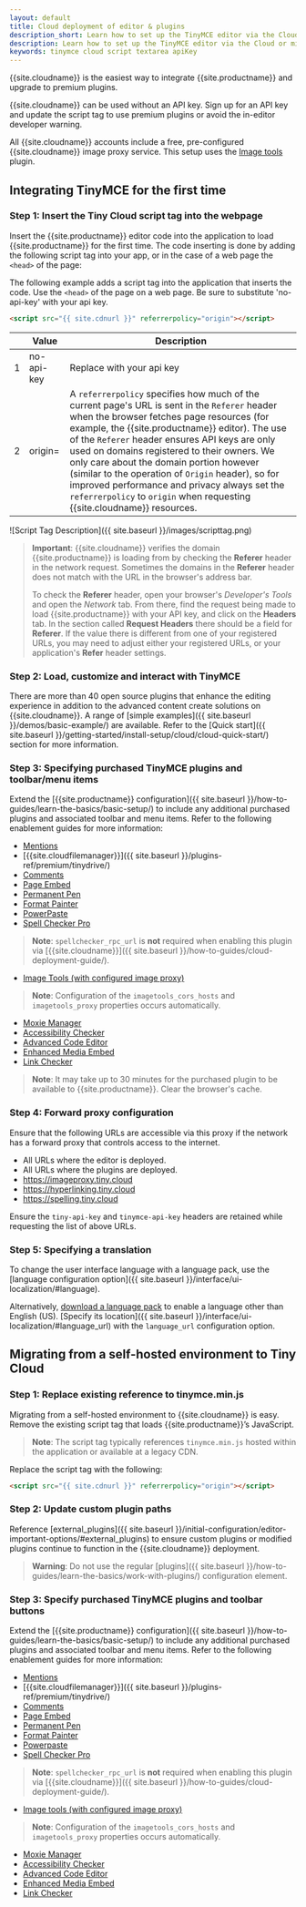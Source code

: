 ```yaml
---
layout: default
title: Cloud deployment of editor & plugins
description_short: Learn how to set up the TinyMCE editor via the Cloud or migrate from a self-hosted environment.
description: Learn how to set up the TinyMCE editor via the Cloud or migrate from a self-hosted environment.
keywords: tinymce cloud script textarea apiKey
---
```


{{site.cloudname}} is the easiest way to integrate {{site.productname}} and upgrade to premium plugins.

{{site.cloudname}} can be used without an API key. Sign up for an API key and update the script tag to use premium plugins or avoid the in-editor developer warning.

All {{site.cloudname}} accounts include a free, pre-configured {{site.cloudname}} image proxy service. This setup uses the [Image tools]({{site.baseurl}}/plugins-ref/opensource/imagetools/) plugin.

## Integrating TinyMCE for the first time

### Step 1: Insert the Tiny Cloud script tag into the webpage

Insert the {{site.productname}} editor code into the application to load {{site.productname}} for the first time. The code inserting is done by adding the following script tag into your app, or in the case of a web page the `<head>` of the page:

The following example adds a script tag into the application that inserts the code. Use the `<head>` of the page on a web page. Be sure to substitute 'no-api-key' with your api key.

```html
<script src="{{ site.cdnurl }}" referrerpolicy="origin"></script>
```

||Value|Description|
|---|---|---|
|1|no-api-key|Replace with your api key|
|2|origin=|A `referrerpolicy` specifies how much of the current page's URL is sent in the `Referer` header when the browser fetches page resources (for example, the {{site.productname}} editor). The use of the `Referer` header ensures API keys are only used on domains registered to their owners. We only care about the domain portion however (similar to the operation of `Origin` header), so for improved performance and privacy always set the `referrerpolicy` to `origin` when requesting {{site.cloudname}} resources.|

![Script Tag Description]({{ site.baseurl }}/images/scripttag.png)

<a class="anchor" id="referer-troubleshooting"></a>

> **Important**: {{site.cloudname}} verifies the domain {{site.productname}} is loading from by checking the **Referer** header in the network request. Sometimes the domains in the **Referer** header does not match with the URL in the browser's address bar.
>
> To check the **Referer** header, open your browser's _Developer's Tools_ and open the _Network_ tab. From there, find the request being made to load {{site.productname}} with your API key, and click on the **Headers** tab.  In the section called **Request Headers** there should be a field for **Referer**. If the value there is different from one of your registered URLs, you may need to adjust either your registered URLs, or your application's **Refer** header settings.

### Step 2: Load, customize and interact with TinyMCE

There are more than 40 open source plugins that enhance the editing experience in addition to the advanced content create solutions on {{site.cloudname}}. A range of [simple examples]({{ site.baseurl }}/demos/basic-example/) are available. Refer to the [Quick start]({{ site.baseurl }}/getting-started/install-setup/cloud/cloud-quick-start/) section for more information.

### Step 3: Specifying purchased TinyMCE plugins and toolbar/menu items

Extend the [{{site.productname}} configuration]({{ site.baseurl }}/how-to-guides/learn-the-basics/basic-setup/) to include any additional purchased plugins and associated toolbar and menu items. Refer to the following enablement guides for more information:

* [Mentions]({{site.baseurl}}/plugins-ref/premium/mentions/)
* [{{site.cloudfilemanager}}]({{ site.baseurl }}/plugins-ref/premium/tinydrive/)
* [Comments]({{site.baseurl}}/plugins-ref/premium/comments/)
* [Page Embed]({{site.baseurl}}/plugins-ref/premium/pageembed/)
* [Permanent Pen]({{site.baseurl}}/plugins-ref/premium/permanentpen/)
* [Format Painter]({{site.baseurl}}/plugins-ref/premium/formatpainter/)
* [PowerPaste]({{site.baseurl}}/plugins-ref/premium/powerpaste/)
* [Spell Checker Pro]({{site.baseurl}}/plugins-ref/premium/tinymcespellchecker/)

> **Note**: `spellchecker_rpc_url` is **not** required when enabling this plugin via [{{site.cloudname}}]({{ site.baseurl }}/how-to-guides/cloud-deployment-guide/).

* [Image Tools (with configured image proxy)]({{site.baseurl}}/plugins-ref/opensource/imagetools/)

> **Note**: Configuration of the `imagetools_cors_hosts` and `imagetools_proxy` properties occurs automatically.

* [Moxie Manager]({{site.baseurl}}/plugins-ref/premium/moxiemanager/)
* [Accessibility Checker]({{site.baseurl}}/plugins-ref/premium/a11ychecker/)
* [Advanced Code Editor]({{site.baseurl}}/plugins-ref/premium/advcode/)
* [Enhanced Media Embed]({{site.baseurl}}/plugins-ref/premium/mediaembed/)
* [Link Checker]({{site.baseurl}}/plugins-ref/premium/linkchecker/)

> **Note**: It may take up to 30 minutes for the purchased plugin to be available to {{site.productname}}. Clear the browser's cache.

### Step 4: Forward proxy configuration

Ensure that the following URLs are accessible via this proxy if the network has a forward proxy that controls access to the internet.

* All URLs where the editor is deployed.
* All URLs where the plugins are deployed.
* https://imageproxy.tiny.cloud
* https://hyperlinking.tiny.cloud
* https://spelling.tiny.cloud

Ensure the `tiny-api-key` and `tinymce-api-key` headers are retained while requesting the list of above URLs.

### Step 5: Specifying a translation

To change the user interface language with a language pack, use the [language configuration option]({{ site.baseurl }}/interface/ui-localization/#language).

Alternatively, [download a language pack]({{site.gettiny}}/language-packages/) to enable a language other than English (US). [Specify its location]({{ site.baseurl }}/interface/ui-localization/#language_url) with the `language_url` configuration option.

## Migrating from a self-hosted environment to Tiny Cloud

### Step 1: Replace existing reference to tinymce.min.js

Migrating from a self-hosted environment to {{site.cloudname}} is easy. Remove the existing script tag that loads {{site.productname}}’s JavaScript.

> **Note**: The script tag typically references `tinymce.min.js` hosted within the application or available at a legacy CDN.

Replace the script tag with the following:

```html
<script src="{{ site.cdnurl }}" referrerpolicy="origin"></script>
```

### Step 2: Update custom plugin paths

Reference [external_plugins]({{ site.baseurl }}/initial-configuration/editor-important-options/#external_plugins) to ensure custom plugins or modified plugins continue to function in the {{site.cloudname}} deployment.

> **Warning**: Do not use the regular [plugins]({{ site.baseurl }}/how-to-guides/learn-the-basics/work-with-plugins/) configuration element.

### Step 3: Specify purchased TinyMCE plugins and toolbar buttons

Extend the [{{site.productname}} configuration]({{ site.baseurl }}/how-to-guides/learn-the-basics/basic-setup/) to include any additional purchased plugins and associated toolbar and menu items. Refer to the following enablement guides for more information:

* [Mentions]({{site.baseurl}}/plugins-ref/premium/mentions/)
* [{{site.cloudfilemanager}}]({{ site.baseurl }}/plugins-ref/premium/tinydrive/)
* [Comments]({{site.baseurl}}/plugins-ref/premium/comments/)
* [Page Embed]({{site.baseurl}}/plugins-ref/premium/pageembed/)
* [Permanent Pen]({{site.baseurl}}/plugins-ref/premium/permanentpen/)
* [Format Painter]({{site.baseurl}}/plugins-ref/premium/formatpainter/)
* [Powerpaste]({{site.baseurl}}/plugins-ref/premium/powerpaste/)
* [Spell Checker Pro]({{site.baseurl}}/plugins-ref/premium/tinymcespellchecker/)

> **Note**: `spellchecker_rpc_url` is **not** required when enabling this plugin via [{{site.cloudname}}]({{ site.baseurl }}/how-to-guides/cloud-deployment-guide/).

* [Image tools (with configured image proxy)]({{site.baseurl}}/plugins-ref/opensource/imagetools/)

> **Note**: Configuration of the `imagetools_cors_hosts` and `imagetools_proxy` properties occurs automatically.

* [Moxie Manager]({{site.baseurl}}/plugins-ref/premium/moxiemanager/)
* [Accessibility Checker]({{site.baseurl}}/plugins-ref/premium/a11ychecker/)
* [Advanced Code Editor]({{site.baseurl}}/plugins-ref/premium/advcode/)
* [Enhanced Media Embed]({{site.baseurl}}/plugins-ref/premium/mediaembed/)
* [Link Checker]({{site.baseurl}}/plugins-ref/premium/linkchecker/)
